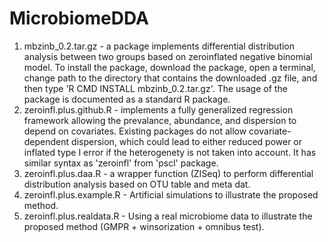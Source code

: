 # MicrobiomeDDA
1. mbzinb_0.2.tar.gz - a package implements differential distribution analysis between two groups based on zeroinflated negative binomial model. To install the package, download the package, open a terminal, change path to the directory that contains the downloaded .gz file, and then type 'R CMD INSTALL mbzinb_0.2.tar.gz'. The usage of the package is documented as a standard R package.
2. zeroinfl.plus.github.R - implements a fully generalized regression framework allowing the prevalance, abundance, and dispersion to depend on covariates. Existing packages do not allow covariate-dependent dispersion, which could lead to either reduced power or inflated type I error if the heterogenety is not taken into account. It has similar syntax as 'zeroinfl' from 'pscl' package.
3. zeroinfl.plus.daa.R - a wrapper function (ZISeq) to perform differential distribution analysis based on OTU table and meta dat.
4. zeroinfl.plus.example.R - Artificial simulations to illustrate the proposed method. 
5. zeroinfl.plus.realdata.R - Using a real microbiome data to illustrate the proposed method (GMPR + winsorization + omnibus test).
